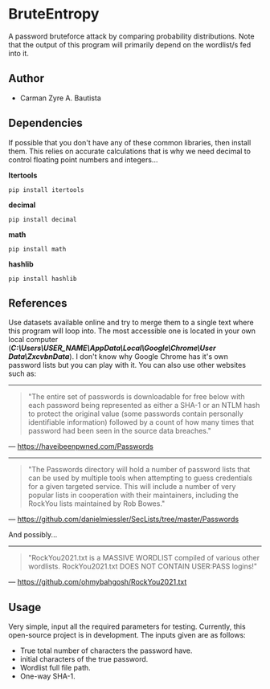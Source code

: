 # BruteEntropy
A password bruteforce attack by comparing probability distributions. Note that the output of this program will primarily depend on the wordlist/s fed into it.

## Author
- Carman Zyre A. Bautista

## Dependencies
If possible that you don't have any of these common libraries, then install them. This relies on accurate calculations that is why we need decimal to control floating point numbers and integers...

**Itertools**
```
pip install itertools
```
**decimal**
```
pip install decimal
```
**math**
```
pip install math
```
**hashlib**
```
pip install hashlib
```

## References
Use datasets available online and try to merge them to a single text where this program will loop into. The most accessible one is located in your own local computer (***C:\Users\USER_NAME\AppData\Local\Google\Chrome\User Data\ZxcvbnData***). I don't know why Google Chrome has it's own password lists but you can play with it. You can also use other websites such as:

---
> "The entire set of passwords is downloadable for free below with each password being represented as either a SHA-1 or an NTLM hash to protect the original value (some passwords contain personally identifiable information) followed by a count of how many times that password had been seen in the source data breaches."

— https://haveibeenpwned.com/Passwords

---
> "The Passwords directory will hold a number of password lists that can be used by multiple tools when attempting to guess credentials for a given targeted service. This will include a number of very popular lists in cooperation with their maintainers, including the RockYou lists maintained by Rob Bowes."

— https://github.com/danielmiessler/SecLists/tree/master/Passwords

And possibly...

---
> "RockYou2021.txt is a MASSIVE WORDLIST compiled of various other wordlists. RockYou2021.txt DOES NOT CONTAIN USER:PASS logins!"

— https://github.com/ohmybahgosh/RockYou2021.txt

## Usage
Very simple, input all the required parameters for testing. Currently, this open-source project is in development. The inputs given are as follows:
- True total number of characters the password have.
- initial characters of the true password.
- Wordlist full file path.
- One-way SHA-1.

